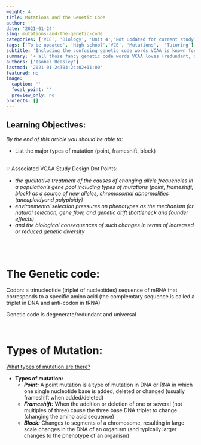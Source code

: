 ```yaml
---
weight: 4
title: Mutations and the Genetic Code
author: ''
date: '2021-01-24'
slug: mutations-and-the-genetic-code
categories: ['VCE', 'Biology', 'Unit 4','Not updated for current study design']
tags: ['To be updated', 'High school','VCE', 'Mutations',  'Tutoring']
subtitle: 'Including the confusing genetic code words VCAA is known for'
summary: '+ all those fancy genetic code words VCAA loves (redundant, degenerant, universal ...)'
authors: ['Isobel Beasley']
lastmod: '2021-01-24T04:24:02+11:00'
featured: no
image:
  caption: ''
  focal_point: ''
  preview_only: no
projects: []
---
```


## Learning Objectives:

*By the end of this article you should be able to:* 

- List the major types of mutation (point, frameshift, block)

<br> 

<aside>
💡 Associated VCAA Study Design Dot Points:                                     <br> 
<ul> <i> 
<li> the qualitative treatment of the causes of changing allele frequencies in a population’s gene pool including types of mutations (point, frameshift, block) as a source of new alleles, chromosomal abnormalities (aneuploidyand polyploidy)
</li> 
<li> environmental selection pressures on phenotypes as the mechanism for natural selection, gene flow, and genetic drift (bottleneck and founder effects) </li>
<li> and the biological consequences of such changes in terms of increased or reduced genetic diversity
</li> 
</i> </ul>
</aside>

<br>
<br>

    
# The Genetic code:

Codon: a trinucleotide (triplet of nucleotides) sequence of mRNA that corresponds to a specific amino acid (the complemtary sequence is called a triplet in DNA and anti-codon in tRNA) 

Genetic code is degenerate/redundant and universal 

<br> 

# Types of Mutation:

[What types of mutation are there?](https://embed.polleverywhere.com/multiple_choice_polls/sDq7Uf50gf5twmRhsHhXi?controls=none&short_poll=true)

- **Types of mutation:**
    - ***Point:*** A point mutation is a type of mutation in DNA or RNA in which one single nucleotide base is added, deleted or changed (usually frameshift when added/deleted)
    - ***Frameshift:*** When the addition or deletion of one or several (not multiples of three) cause the three base DNA triplet to change (changing the amino acid sequence)
    - ***Block:*** Changes to segments of a chromosome, resulting in large scale changes in the DNA of an organism (and typically larger changes to the phenotype of an organism)

